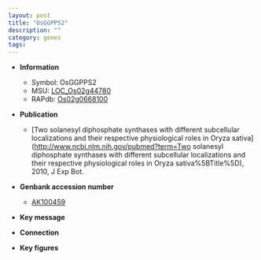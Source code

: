 ```yaml
---
layout: post
title: "OsGGPPS2"
description: ""
category: genes
tags: 
---
```


* **Information**  
    + Symbol: OsGGPPS2  
    + MSU: [LOC_Os02g44780](http://rice.plantbiology.msu.edu/cgi-bin/ORF_infopage.cgi?orf=LOC_Os02g44780)  
    + RAPdb: [Os02g0668100](http://rapdb.dna.affrc.go.jp/viewer/gbrowse_details/irgsp1?name=Os02g0668100)  

* **Publication**  
    + [Two solanesyl diphosphate synthases with different subcellular localizations and their respective physiological roles in Oryza sativa](http://www.ncbi.nlm.nih.gov/pubmed?term=Two solanesyl diphosphate synthases with different subcellular localizations and their respective physiological roles in Oryza sativa%5BTitle%5D), 2010, J Exp Bot.

* **Genbank accession number**  
    + [AK100459](http://www.ncbi.nlm.nih.gov/nuccore/AK100459)

* **Key message**  

* **Connection**  

* **Key figures**  


